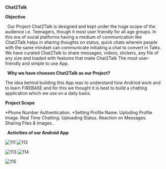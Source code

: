 **Chat2Talk**

**Objective**

` `Our Project Chat2Talk is designed and kept under the huge scope of the audience i.e. Teenagers, though it most user friendly for all age groups. In this era of social platforms having a medium of communication like Chat2Talk helps in sharing thoughts on status, quick chats wherein people with the same mindset can communicate initiating a chat to convert in Talks. We have curated Chat2Talk to share messages, videos, stickers, any file of any size and loaded with features that make Chat2Talk The most user-friendly and simple to use App.



` `**Why we have choosen Chat2Talk as our Project?**

The idea behind building this App was to understand how Andriod work and to learn FIREBASE and for this we thought it is best to build a chatting application which we use on a daily basis.

 **Project Scope**
 
 *Phone Number Authentication.
*Setting Profile Name.
Uploding Profile Image.
Real Time Chatting.
Uploading Status.
Reaction on Messages.
Sharing Files & Images.


` `**Activities of our Android App**

![111](https://user-images.githubusercontent.com/55083648/125156756-c01d2400-e184-11eb-91cf-dd42feca458c.PNG)
![112](https://user-images.githubusercontent.com/55083648/125156770-d3c88a80-e184-11eb-8469-992bc0d32ff5.PNG)

![113](https://user-images.githubusercontent.com/55083648/125156776-dfb44c80-e184-11eb-8a00-4707a681c2c0.PNG)
![114](https://user-images.githubusercontent.com/55083648/125156780-e5aa2d80-e184-11eb-890e-506b5787a0e4.PNG)

![115](https://user-images.githubusercontent.com/55083648/125156783-e80c8780-e184-11eb-9e8b-60d6de85b86a.PNG)










